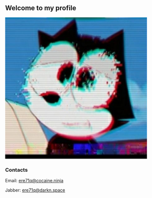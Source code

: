 ## Welcome to my profile

![alt text](pictures/avatar.jpg "gg")









### Contacts

Email: ere71q@cocaine.ninja

Jabber: ere71q@darkn.space

